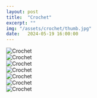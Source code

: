 ```yaml
---
layout: post
title:  "Crochet"
excerpt: ""
img: "/assets/crochet/thumb.jpg"
date:   2024-05-19 16:00:00
---
```


<div class="art">

  <div class="crochetpiece">
    <img src="/assets/crochet/red_and_pink.jpg" alt="Crochet" />
  </div>

  <div class="crochetpiece">
    <img src="/assets/crochet/colorful.jpg" alt="Crochet" />
  </div>

  <div class="crochetpiece">
    <img src="/assets/crochet/mandala_sunflower.jpg" alt="Crochet" />
  </div>

  <div class="crochetpiece">
    <img src="/assets/crochet/blue.jpg" alt="Crochet" />
  </div>

  <div class="crochetpiece">
    <img src="/assets/crochet/green_pick.jpg" alt="Crochet" />
  </div>

  <div class="crochetpiece">
    <img src="/assets/crochet/blue_white.jpg" alt="Crochet" />
  </div>

  <div class="crochetpiece">
    <img src="/assets/crochet/sky.jpg" alt="Crochet" />
  </div>

</div>
